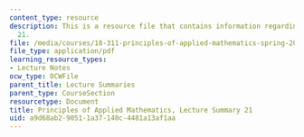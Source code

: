 ```yaml
---
content_type: resource
description: This is a resource file that contains information regarding lecture summary
  21.
file: /media/courses/18-311-principles-of-applied-mathematics-spring-2014/a9d68ab290511a37140c4481a13af1aa_MIT18_311S14_Lecture21.pdf
file_type: application/pdf
learning_resource_types:
- Lecture Notes
ocw_type: OCWFile
parent_title: Lecture Summaries
parent_type: CourseSection
resourcetype: Document
title: Principles of Applied Mathematics, Lecture Summary 21
uid: a9d68ab2-9051-1a37-140c-4481a13af1aa
---
```

